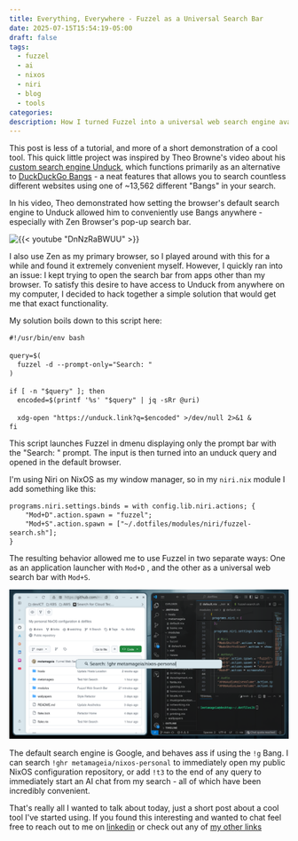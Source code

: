 ```yaml
---
title: Everything, Everywhere - Fuzzel as a Universal Search Bar
date: 2025-07-15T15:54:19-05:00
draft: false
tags:
  - fuzzel
  - ai
  - nixos
  - niri
  - blog
  - tools
categories: 
description: How I turned Fuzzel into a universal web search engine available from anywhere on my computer.
---
```


This post is less of a tutorial, and more of a short demonstration of a cool tool. This quick little project was inspired by Theo Browne's video about his [custom search engine Unduck](https://soydev.link/unduck), which functions primarily as an alternative to [DuckDuckGo Bangs](https://duckduckgo.com/bangs) - a neat features that allows you to search countless different websites using one of ~13,562 different "Bangs" in your search. 

In his video, Theo demonstrated how setting the browser's default search engine to Unduck allowed him to conveniently use Bangs anywhere - especially with Zen Browser's pop-up search bar. 

![{{< youtube "DnNzRaBWUU" >}}](https://www.youtube.com/watch?v=_DnNzRaBWUU)

I also use Zen as my primary browser, so I played around with this for a while and found it extremely convenient myself. However, I quickly ran into an issue: I kept trying to open the search bar from apps other than my browser. To satisfy this desire to have access to Unduck from anywhere on my computer, I decided to hack together a simple solution that would get me that exact functionality. 

My solution boils down to this script here:

```
#!/usr/bin/env bash

query=$(
  fuzzel -d --prompt-only="Search: "
)

if [ -n "$query" ]; then
  encoded=$(printf '%s' "$query" | jq -sRr @uri)

  xdg-open "https://unduck.link?q=$encoded" >/dev/null 2>&1 &
fi
```

This script launches Fuzzel in dmenu displaying only the prompt bar with the "Search: " prompt. The input is then turned into an unduck query and opened in the default browser. 

I'm using Niri on NixOS as my window manager, so in my `niri.nix` module I add something like this:

```
programs.niri.settings.binds = with config.lib.niri.actions; {
    "Mod+D".action.spawn = "fuzzel";
    "Mod+S".action.spawn = ["~/.dotfiles/modules/niri/fuzzel-search.sh"];
}
```

The resulting behavior allowed me to use Fuzzel in two separate ways: One as an application launcher with `Mod+D` , and the other as a universal web search bar with `Mod+S`. 

![fuzzel.png](fuzzel.png)

The default search engine is Google, and behaves ass if using the `!g` Bang. I can search `!ghr metamageia/nixos-personal` to immediately open my public NixOS configuration repository, or add `!t3` to the end of any query to immediately start an AI chat from my search - all of which have been incredibly convenient. 

That's really all I wanted to talk about today, just a short post about a cool tool I've started using. If you found this interesting and wanted to chat feel free to reach out to me on [linkedin](https://www.linkedin.com/in/gage-lara/) or check out any of [my other links](https://links.gagelara.com)